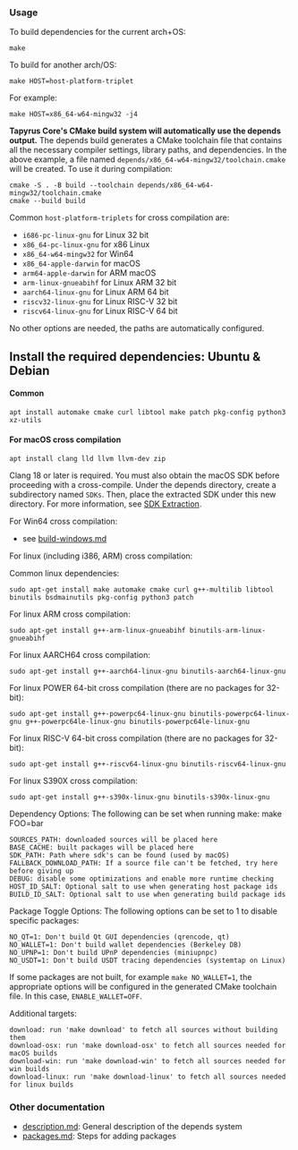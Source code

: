 ### Usage

To build dependencies for the current arch+OS:

    make

To build for another arch/OS:

    make HOST=host-platform-triplet

For example:

    make HOST=x86_64-w64-mingw32 -j4

**Tapyrus Core's CMake build system will automatically use the depends output.** The
depends build generates a CMake toolchain file that contains all the necessary
compiler settings, library paths, and dependencies. In the above example, a file
named `depends/x86_64-w64-mingw32/toolchain.cmake` will be created. To use it during
compilation:

    cmake -S . -B build --toolchain depends/x86_64-w64-mingw32/toolchain.cmake
    cmake --build build

Common `host-platform-triplets` for cross compilation are:

- `i686-pc-linux-gnu` for Linux 32 bit
- `x86_64-pc-linux-gnu` for x86 Linux
- `x86_64-w64-mingw32` for Win64
- `x86_64-apple-darwin` for macOS
- `arm64-apple-darwin` for ARM macOS
- `arm-linux-gnueabihf` for Linux ARM 32 bit
- `aarch64-linux-gnu` for Linux ARM 64 bit
- `riscv32-linux-gnu` for Linux RISC-V 32 bit
- `riscv64-linux-gnu` for Linux RISC-V 64 bit

No other options are needed, the paths are automatically configured.

Install the required dependencies: Ubuntu & Debian
--------------------------------------------------

#### Common

    apt install automake cmake curl libtool make patch pkg-config python3 xz-utils

#### For macOS cross compilation

    apt install clang lld llvm llvm-dev zip

Clang 18 or later is required. You must also obtain the macOS SDK before
proceeding with a cross-compile. Under the depends directory, create a
subdirectory named `SDKs`. Then, place the extracted SDK under this new directory.
For more information, see [SDK Extraction](../contrib/macdeploy/README.md#sdk-extraction).

For Win64 cross compilation:

- see [build-windows.md](../doc/build-windows.md#cross-compilation-for-ubuntu-and-windows-subsystem-for-linux)

For linux (including i386, ARM) cross compilation:

Common linux dependencies:

    sudo apt-get install make automake cmake curl g++-multilib libtool binutils bsdmainutils pkg-config python3 patch

For linux ARM cross compilation:

    sudo apt-get install g++-arm-linux-gnueabihf binutils-arm-linux-gnueabihf

For linux AARCH64 cross compilation:

    sudo apt-get install g++-aarch64-linux-gnu binutils-aarch64-linux-gnu

For linux POWER 64-bit cross compilation (there are no packages for 32-bit):

    sudo apt-get install g++-powerpc64-linux-gnu binutils-powerpc64-linux-gnu g++-powerpc64le-linux-gnu binutils-powerpc64le-linux-gnu

For linux RISC-V 64-bit cross compilation (there are no packages for 32-bit):

    sudo apt-get install g++-riscv64-linux-gnu binutils-riscv64-linux-gnu

For linux S390X cross compilation:

    sudo apt-get install g++-s390x-linux-gnu binutils-s390x-linux-gnu

Dependency Options:
The following can be set when running make: make FOO=bar

    SOURCES_PATH: downloaded sources will be placed here
    BASE_CACHE: built packages will be placed here
    SDK_PATH: Path where sdk's can be found (used by macOS)
    FALLBACK_DOWNLOAD_PATH: If a source file can't be fetched, try here before giving up
    DEBUG: disable some optimizations and enable more runtime checking
    HOST_ID_SALT: Optional salt to use when generating host package ids
    BUILD_ID_SALT: Optional salt to use when generating build package ids

Package Toggle Options:
The following options can be set to 1 to disable specific packages:

    NO_QT=1: Don't build Qt GUI dependencies (qrencode, qt)
    NO_WALLET=1: Don't build wallet dependencies (Berkeley DB)
    NO_UPNP=1: Don't build UPnP dependencies (miniupnpc)
    NO_USDT=1: Don't build USDT tracing dependencies (systemtap on Linux)

If some packages are not built, for example `make NO_WALLET=1`, the appropriate
options will be configured in the generated CMake toolchain file. In this case, `ENABLE_WALLET=OFF`.

Additional targets:

    download: run 'make download' to fetch all sources without building them
    download-osx: run 'make download-osx' to fetch all sources needed for macOS builds
    download-win: run 'make download-win' to fetch all sources needed for win builds
    download-linux: run 'make download-linux' to fetch all sources needed for linux builds

### Other documentation

- [description.md](description.md): General description of the depends system
- [packages.md](packages.md): Steps for adding packages

